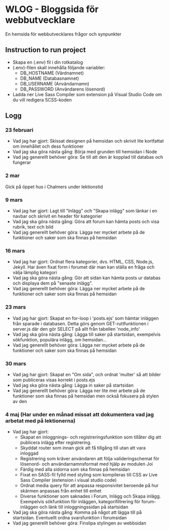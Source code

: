 # WLOG - Bloggsida för webbutvecklare
En hemsida för webbutvecklares frågor och synpunkter

## Instruction to run project
- Skapa en (.env) fil i din rotkatalog
- (.env)-filen skall innehålla följande variabler:
    - DB_HOSTNAME   (Värdnamnet)
    - DB_NAME   (Databasnamnet) 
    - DB_USERNAME   (Användarnamn)
    - DB_PASSWORD   (Användarens lösenord)
- Ladda ner Live Sass Compiler som extension på Visual Studio Code om du vill redigera SCSS-koden


## Logg

### 23 februari
- Vad jag har gjort: Skissat designen på hemsidan och skrivit lite kortfattat om innehållet och dess funktioner
- Vad jag ska göra nästa gång: Börja med grunden till hemsidan i Node
- Vad jag generellt behöver göra: Se till att den är kopplad till databas och fungerar

### 2 mar

Gick på öppet hus i Chalmers under lektionstid

### 9 mars
- Vad jag har gjort: Lagt till "Inlägg" och "Skapa inlägg" som länkar i en navbar och skrivit en header för kategorier
- Vad jag ska göra nästa gång: Göra att forum kan hämta posts och visa rubrik, text och bild
- Vad jag generellt behöver göra: Lägga ner mycket arbete på de funktioner och saker som ska finnas på hemsidan

### 16 mars
- Vad jag har gjort: Ordnat flera kategorier, dvs. HTML, CSS, Node.js, Jekyll. Har även fixat form i forumet där man kan ställa en fråga och välja lämplig kategori
- Vad jag ska göra nästa gång: Gör att sidan kan hämta posts ur databas och displaya dem på "senaste inlägg".
- Vad jag generellt behöver göra: Lägga ner mycket arbete på de funktioner och saker som ska finnas på hemsidan

### 23 mars
- Vad jag har gjort: Skapat en for-loop i 'posts.ejs' som hämtar inläggen från sparade i databasen. Detta görs genom GET-ruttfunktionen i server.js där den gör SELECT på allt från tabellen 'node_info'
- Vad jag ska göra nästa gång: Lägga till saker på startsidan, exempelvis sökfunktion, populära inlägg, om hemsidan...
- Vad jag generellt behöver göra: Lägga ner mycket arbete på de funktioner och saker som ska finnas på hemsidan

### 30 mars
- Vad jag har gjort: Skapat en "Om sida", och ordnat 'multer' så att bilder som publiceras visas korrekt i posts.ejs
- Vad jag ska göra nästa gång: Lägga in saker på startsidan
- Vad jag generellt behöver göra: Lägga ner lite mer arbete på de funktioner som ska finnas på hemsidan men också fokusera på stylen av den

### 4 maj (Har under en månad missat att dokumentera vad jag arbetat med på lektionerna)
- Vad jag har gjort: 
    - Skapat en inloggnings- och registreringsfunktion som tillåter dig att publicera inlägg efter registrering.
    - Skyddat router som innan gick att få tillgång till utan att vara inloggad
    - Registrering som kräver användaren att följa valideringschemat för lösenord- och användarnamnsformat med hjälp av modulen Joi
    - Färdig med alla sidorna som ska finnas på hemsidan 
    - Fixat en SASS-fil fylld med styling som kompileras till CSS av Live Sass Compiler (extension i visual studio code)
    - Ordnat media query för att anpassa responsivitet beroende på hur skärmen anpassas från enhet till enhet
    - Diverse funktioner som saknades i Forum, Inlägg och Skapa inlägg. Exempelvis sökfunktion för inläggen, kategorifiltrering för forum-inläggen och länk till inloggningssidan på startsidan
- Vad jag ska göra nästa gång: Komma på något att lägga till på startsidan. Eventuellt ordna svarsfunktion i forumsidan
- Vad jag generellt behöver göra: Finslipa stylingen av webbsidan
